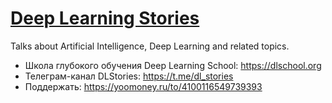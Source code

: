 # [Deep Learning Stories](https://music.yandex.ru/album/17951713)

Talks about Artificial Intelligence, Deep Learning and related topics.

- Школа глубокого обучения Deep Learning School: <https://dlschool.org>
- Телеграм-канал DLStories: <https://t.me/dl_stories>
- Поддержать: <https://yoomoney.ru/to/4100116549739393>
